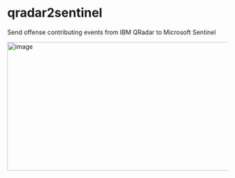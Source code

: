 # qradar2sentinel
Send offense contributing events from IBM QRadar to Microsoft Sentinel

<img width="811" height="295" alt="image" src="https://github.com/user-attachments/assets/c573b2de-53ce-43f7-8211-63063295f052" />
